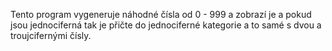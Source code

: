 Tento program vygeneruje náhodné čísla od 0 - 999 a zobrazí je a pokud jsou jednociferná tak je přičte do jednociferné kategorie a to samé s dvou a troujcifernými čísly.

